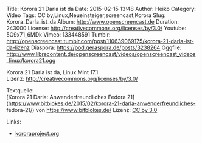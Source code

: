 Title: Korora 21 Darla ist da
Date: 2015-02-15 13:48
Author: Heiko
Category: Video
Tags: CC by,Linux,Neueinsteiger,screencast,Korora
Slug: Korora_Darla_ist_da
Album: http://www.openscreencast.de
Duration: 243000
License: http://creativecommons.org/licenses/by/3.0/
Youtube: 5G9x71_6MDk
Vimeo: 133448591
Tumblr: http://openscreencast.tumblr.com/post/110639069175/korora-21-darla-ist-da-lizenz
Diaspora: https://pod.geraspora.de/posts/3238264
Oggfile: http://www.librecontent.de/openscreencast/videos/openscreencast_videos_linux/korora21.ogg

Korora 21 Darla ist da, Linux Mint 17.1  
Lizenz: <http://creativecommons.org/licenses/by/3.0/>  
  
Textquelle:  
[Korora 21 Darla: Anwenderfreundliches Fedora
21](https://www.bitblokes.de/2015/02/korora-21-darla-anwenderfreundliches-
fedora-21/) von <https://www.bitblokes.de/> Lizenz: [CC by
3.0](http://creativecommons.org/licenses/by/3.0/)

Links:

  * [kororaproject.org](https://kororaproject.org/ "Link zu kororaproject.org" )

